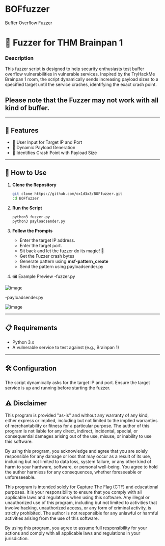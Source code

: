# BOFfuzzer
Buffer Overflow Fuzzer 

# 🎯 Fuzzer for THM Brainpan 1

### **Description**
This fuzzer script is designed to help security enthusiasts test buffer overflow vulnerabilities in vulnerable services. Inspired by the TryHackMe Brainpan 1 room, the script dynamically sends increasing payload sizes to a specified target until the service crashes, identifying the exact crash point. 

## Please note that the Fuzzer may not work with all kind of buffer.

---

## 🚀 Features
- 📍 User Input for Target IP and Port
- 🔄 Dynamic Payload Generation
- 🛑 Identifies Crash Point with Payload Size

---

## 📂 How to Use

1. **Clone the Repository**
   ```bash
   git clone https://github.com/ox1d3x3/BOFfuzzer.git
   cd BOFfuzzer
   ```

2. **Run the Script**
   ```bash
   python3 fuzzer.py
   python3 payloadsender.py
   ```

3. **Follow the Prompts**
   - Enter the target IP address.
   - Enter the target port.
   - Sit back and let the fuzzer do its magic! 🚀
   - Get the Fuzzer crash bytes
   - Generate pattern using **msf-pattern_create**
   - Send the pattern using payloadsender.py

4. 🖼️ Example Preview
-fuzzer.py

![image](https://github.com/user-attachments/assets/81fe7bd4-fa66-47ad-a397-59dff4bfdb69)

-payloadsender.py

![image](https://github.com/user-attachments/assets/e51a1ca9-6b36-459c-86de-5d38fcb967ac)

---

## 📋 Requirements
- Python 3.x
- A vulnerable service to test against (e.g., Brainpan 1)

---

## 🛠️ Configuration
The script dynamically asks for the target IP and port. Ensure the target service is up and running before starting the fuzzer.


## ⚠️ Disclaimer

This program is provided "as-is" and without any warranty of any kind, either express or implied, including but not limited to the implied warranties of merchantability or fitness for a particular purpose. The author of this program is not liable for any direct, indirect, incidental, special, or consequential damages arising out of the use, misuse, or inability to use this software.

By using this program, you acknowledge and agree that you are solely responsible for any damage or loss that may occur as a result of its use, including but not limited to data loss, system failure, or any other kind of harm to your hardware, software, or personal well-being. You agree to hold the author harmless for any consequences, whether foreseeable or unforeseeable.

This program is intended solely for Capture The Flag (CTF) and educational purposes. It is your responsibility to ensure that you comply with all applicable laws and regulations when using this software. Any illegal or unauthorized use of this program, including but not limited to activities that involve hacking, unauthorized access, or any form of criminal activity, is strictly prohibited. The author is not responsible for any unlawful or harmful activities arising from the use of this software.

By using this program, you agree to assume full responsibility for your actions and comply with all applicable laws and regulations in your jurisdiction.




